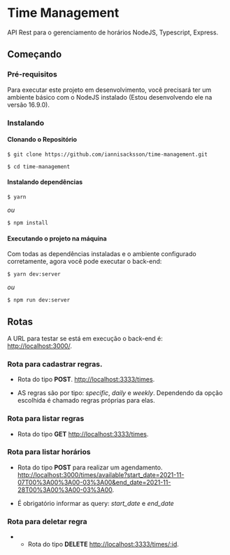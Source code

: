 # Time Management

API Rest para o gerenciamento de horários NodeJS, Typescript, Express.

## Começando

### Pré-requisitos

Para executar este projeto em desenvolvimento, você precisará ter um ambiente básico com o NodeJS instalado (Estou desenvolvendo ele na versão 16.9.0).

### Instalando

#### Clonando o Repositório

```
$ git clone https://github.com/iannisacksson/time-management.git

$ cd time-management
```

#### Instalando dependências

```
$ yarn
```

_ou_

```
$ npm install
```

#### Executando o projeto na máquina

Com todas as dependências instaladas e o ambiente configurado corretamente, agora você pode executar o back-end:

```
$ yarn dev:server
```

_ou_

```
$ npm run dev:server
```

## Rotas

A URL para testar se está em execução o back-end é: [http://localhost:3000/](http://localhost:3000/).

### Rota para cadastrar regras.

- Rota do tipo **POST**.
  [http://localhost:3333/times](http://localhost:3333/times).

- AS regras são por tipo: *specific*, *daily* e *weekly*. Dependendo da opção escolhida é chamado regras próprias para elas.

### Rota para listar regras

- Rota do tipo **GET**
  [http://localhost:3333/times](http://localhost:3333/times).

### Rota para listar horários

- Rota do tipo **POST** para realizar um agendamento.
  [http://localhost:3000/times/available?start_date=2021-11-07T00%3A00%3A00-03%3A00&end_date=2021-11-28T00%3A00%3A00-03%3A00](http://localhost:3333/times/available?start_time=2021-11-07T00:00:00-03:00&end_time=2021-11-28T00:00:00-03:00).

- É obrigatório informar as query: *start_date* e *end_date*

### Rota para deletar regra

- - Rota do tipo **DELETE**
  [http://localhost:3333/times/:id](http://localhost:3333/times/:id).
